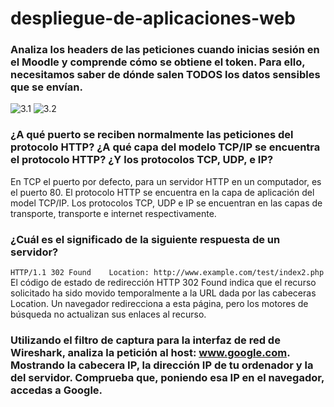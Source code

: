 # despliegue-de-aplicaciones-web

### Analiza los headers de las peticiones cuando inicias sesión en el Moodle y comprende cómo se obtiene el token. Para ello, necesitamos saber de dónde salen TODOS los datos sensibles que se envían.
![3.1](https://github.com/Ariel-A-C/despliegue-de-aplicaciones-web/assets/144775269/c419dc78-fa89-4db5-8fcb-2b1a9d071884)
![3.2](https://github.com/Ariel-A-C/despliegue-de-aplicaciones-web/assets/144775269/bc497418-cbc7-4d2d-9caf-096d74953afc)

### ¿A qué puerto se reciben normalmente las peticiones del protocolo HTTP? ¿A qué capa del modelo TCP/IP se encuentra el protocolo HTTP? ¿Y los protocolos TCP, UDP, e IP?
En TCP el puerto por defecto, para un servidor HTTP en un computador, es el puerto 80. El protocolo HTTP se encuentra en la capa de aplicación del model TCP/IP. Los protocolos TCP, UDP e IP se encuentran en las capas de transporte, transporte e internet respectivamente.

### ¿Cuál es el significado de la siguiente respuesta de un servidor?
`HTTP/1.1 302 Found   
Location: http://www.example.com/test/index2.php`
El código de estado de redirección HTTP 302 Found indica que el recurso solicitado ha sido movido temporalmente a la URL dada por las cabeceras Location. Un navegador redirecciona a esta página, pero los motores de búsqueda no actualizan sus enlaces al recurso.

### Utilizando el filtro de captura para la interfaz de red de Wireshark, analiza la petición al host: www.google.com. Mostrando la cabecera IP, la dirección IP de tu ordenador y la del servidor. Comprueba que, poniendo esa IP en el navegador, accedas a Google.
